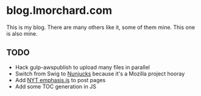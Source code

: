 # blog.lmorchard.com

This is my blog. There are many others like it, some of them mine. This one is
also mine.

## TODO

* Hack gulp-awspublish to upload many files in parallel
* Switch from Swig to [Nunjucks](http://mozilla.github.io/nunjucks/) because it's a Mozilla project hooray
* Add [NYT emphasis.js](https://github.com/NYTimes/Emphasis) to post pages
* Add some TOC generation in JS
